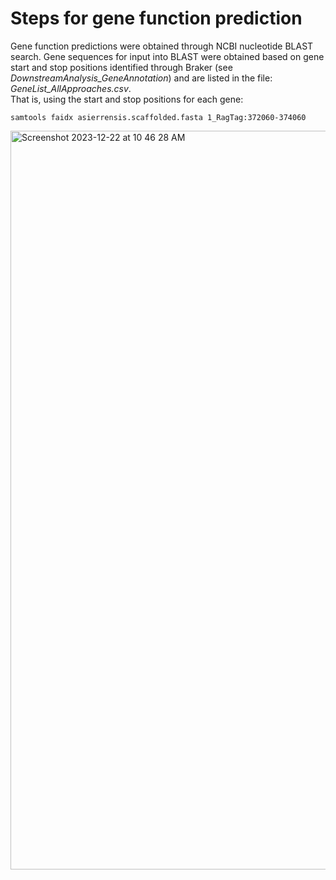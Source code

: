# Steps for gene function prediction 
Gene function predictions were obtained through NCBI nucleotide BLAST search.
Gene sequences for input into BLAST were obtained based on gene start and stop positions identified through Braker (see *DownstreamAnalysis_GeneAnnotation*) and are listed in the file: *GeneList_AllApproaches.csv*.  
That is, using the start and stop positions for each gene: 
```
samtools faidx asierrensis.scaffolded.fasta 1_RagTag:372060-374060
```

<img width="1182" alt="Screenshot 2023-12-22 at 10 46 28 AM" src="https://github.com/lcouper/MosquitoThermalSelection/assets/10873177/31b649fb-dd54-41b3-b44b-c89f7511a225">
